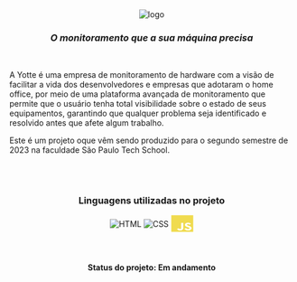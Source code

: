 <div align="center">
<img align="center" alt="logo" height="auto" width="450" src="https://i.imgur.com/CbAivD5.png">
</div>

<h3 align="center"><i>O monitoramento que a sua máquina precisa</i></h3>
<br>
<p>A Yotte é uma empresa de monitoramento de hardware com a visão de facilitar a vida dos desenvolvedores e empresas que adotaram o home office, por meio de uma plataforma avançada de monitoramento que permite que o usuário tenha total visibilidade sobre o estado de seus equipamentos, garantindo que qualquer problema seja identificado e resolvido antes que afete algum trabalho.</p>
<p>Este é um projeto oque vêm sendo produzido para o segundo semestre de 2023 na faculdade São Paulo Tech School.</p>

<br>
<br>
<div align="center">
  <h3> Linguagens utilizadas no projeto </h3>
  <img align="center" alt="HTML" alt="HTML" height="30" width="40" src="https://cdn.jsdelivr.net/gh/devicons/devicon/icons/html5/html5-original.svg">
  <img align="center" alt="CSS" alt="CSS" height="30" width="40" src="https://cdn.jsdelivr.net/gh/devicons/devicon/icons/c/c-original.svg">
  <img align="center" alt="JavaScript" height="30" width="40" src="https://raw.githubusercontent.com/devicons/devicon/master/icons/javascript/javascript-plain.svg">
</div>

<br>
<br>

 <h4 align="center"> Status do projeto: <b> Em andamento </b> </h4>
